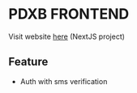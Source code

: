 # PDXB FRONTEND

Visit website [here](https://pdxb.ae) (NextJS project)

## Feature
* Auth with sms verification

